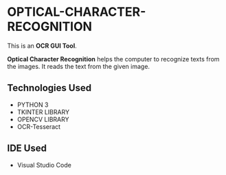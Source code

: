 # OPTICAL-CHARACTER-RECOGNITION
This is an **OCR GUI Tool**. 

**Optical Character Recognition** helps the computer to recognize texts from the images. It reads the text from the given image.

## Technologies Used
- PYTHON 3
- TKINTER LIBRARY
- OPENCV LIBRARY
- OCR-Tesseract

## IDE Used
- Visual Studio Code
